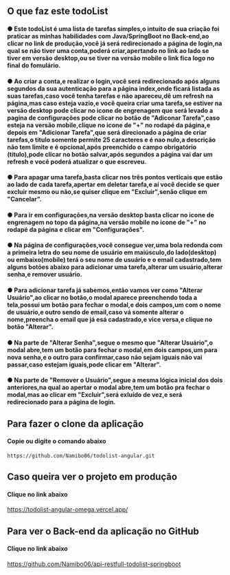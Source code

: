 ## O que faz este todoList
#### ● Este todoList é uma lista de tarefas simples,o intuito de sua criação foi praticar as minhas habilidades com Java/SpringBoot no Back-end,ao clicar no link de produção,você já será redirecionado a página de login,na qual se não tiver uma conta,poderá criar,apertando no link ao lado se tiver em versão desktop,ou se tiver na versão mobile o link fica logo no final do fomulário.
#### ● Ao criar a conta,e realizar o login,você será redirecionado após alguns segundos da sua autenticação para a página index,onde ficará listada as suas tarefas,caso você tenha tarefas e não apareceu,dê um refresh na página,mas caso esteja vazio,e você queira criar uma tarefa,se estiver na versão desktop pode clicar no icone de engrenagem que será levado a pagina de configurações pode clicar no botão de "Adiconar Tarefa",caso esteja na versão mobile,clique no icone de "+" no rodapé da página,e depois em "Adicionar Tarefa",que será direcionado a página de criar tarefas,o titulo somente permite 25 caracteres e é nao nulo,a descrição não tem limite e é opcional,após preenchido o campo obrigatório (titulo),pode clicar no botão salvar,após segundos a página vai dar um refresh e você poderá atualizar o que escreveu.
#### ● Para apagar uma tarefa,basta clicar nos três pontos verticais que estão ao lado de cada tarefa,apertar em deletar tarefa,e aí você decide se quer excluir mesmo ou não,se quiser clique em "Excluir",senão clique em "Cancelar".
#### ● Para ir em configurações,na versão desktop basta clicar no icone de engrenagem no topo da página,na versão mobile no icone de "+" no rodapé da página e clicar em "Configurações".
#### ● Na página de configurações,você consegue ver,uma bola redonda com a primeira letra do seu nome de usuário em maiúsculo,do lado(desktop) ou embaixo(mobile) terá o seu nome de usuário e o email cadastrado,tem alguns botões abaixo para adicionar uma tarefa,alterar um usuário,alterar senha,e remover usuário.
#### ● Para adicionar tarefa já sabemos,então vamos ver como "Alterar Usuário",ao clicar no botão,o modal aparece preenchendo toda a tela,possui um botão para fechar o modal,e dois campos,um com o nome de usuário,e outro sendo de email,caso vá somente alterar o nome,preencha o email que já esá cadastrado,e vice versa,e clique no botão "Alterar".
#### ● Na parte de "Alterar Senha",segue o mesmo que "Alterar Usuário",o modal abre,tem um botão para fechar o modal,em dois campos,um para nova senha,e o outro para confirmar,caso não sejam iguais não vai passar,caso estejam iguais,pode clicar em "Alterar".
#### ● Na parte de "Remover o Usuário",segue a mesma lógica inicial dos dois anteriores,na qual ao apertar o modal abre,tem um botão pra fechar o modal,mas ao clicar em "Excluir",será exluído de vez,e será redirecionado para a página de login.



## Para fazer o clone da aplicação
#### Copie ou digite o comando abaixo
```https://github.com/Namibo06/todolist-angular.git```


## Caso queira ver o projeto em produção
#### Clique no link abaixo
https://todolist-angular-omega.vercel.app/


## Para ver o Back-end da aplicação no GitHub
#### Clique no link abaixo
https://github.com/Namibo06/api-restfull-todolist-springboot

